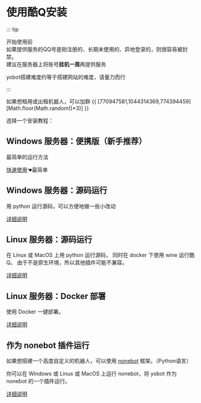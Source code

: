 # 使用酷Q安装

::: tip

开始使用前  
如果提供服务的QQ号是刚注册的、长期未使用的、异地登录的，则很容易被封禁。  
建议在服务器上将账号**挂机一周**再提供服务

yobot搭建难度约等于搭建网站的难度，请量力而行

:::

如果想租用或出租机器人，可以加群 {{ [770947581,1044314369,774394459][Math.floor(Math.random()*3)] }}

选择一个安装教程：

## Windows 服务器：便携版（新手推荐）

最简单的运行方法

[快速使用](./Windows-quick-start.md)☚最简单

## Windows 服务器：源码运行

用 python 运行源码，可以方便地做一些小改动

[详细说明](./Windows-source.md)

## Linux 服务器：源码运行

在 Linux 或 MacOS 上用 python 运行源码，
同时在 docker 下使用 wine 运行酷Q。
由于不是原生环境，所以其他插件可能不兼容。

[详细说明](./Linux-source.md)

## Linux 服务器：Docker 部署

使用 Docker 一键部署。

[详细说明](./docker.md)

## 作为 nonebot 插件运行

如果想搭建一个高度自定义的机器人，可以使用 [nonebot](https://nonebot.cqp.moe/) 框架。（Python语言）

你可以在 Windows 或 Linux 或 MacOS 上运行 nonebot，将 yobot 作为 nonebot 的一个插件运行。

[详细说明](./nonebot-plugin.md)
